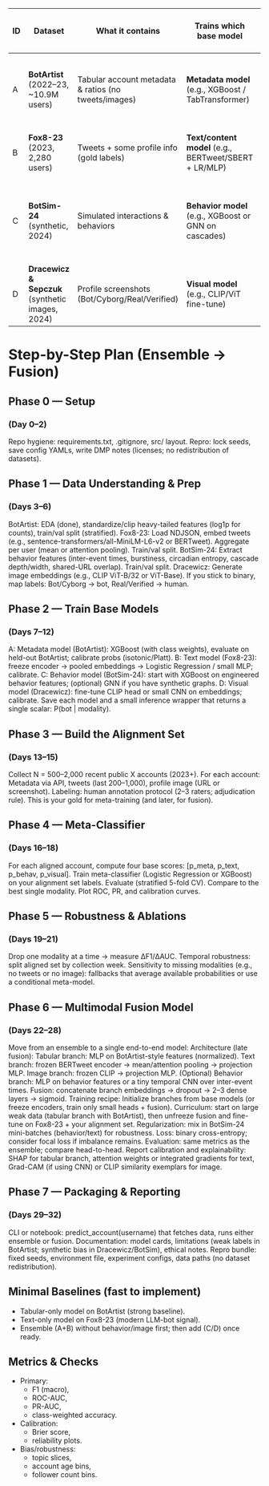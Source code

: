 
| ID | Dataset                                          | What it contains                                     | Trains which base model                                | Input features (examples)                                                                       | Labels used                      | Output to meta-model |                                                            |
| -- | ------------------------------------------------ | ---------------------------------------------------- | ------------------------------------------------------ | ----------------------------------------------------------------------------------------------- | -------------------------------- | -------------------- | ---------------------------------------------------------- |
| A  | **BotArtist** (2022–23, \~10.9M users)           | Tabular account metadata & ratios (no tweets/images) | **Metadata model** (e.g., XGBoost / TabTransformer)    | followers, following, statuses, `*_by_age`, `foll_friends`, entropy, verified/protected         | **Weak** (BotArtist predictions) | \`P(bot              | metadata)\`                                                |
| B  | **Fox8-23** (2023, 2,280 users)                  | Tweets + some profile info (gold labels)             | **Text/content model** (e.g., BERTweet/SBERT + LR/MLP) | tweet embeddings (mean/attention pooled per user), simple metadata                              | **Gold** (human-verified)        | \`P(bot              | tweets)\`                                                  |
| C  | **BotSim-24** (synthetic, 2024)                  | Simulated interactions & behaviors                   | **Behavior model** (e.g., XGBoost or GNN on cascades)  | inter-tweet times, diurnal patterns, reply/retweet ratios, cascade stats, coordination features | **Gold** (by design)             | \`P(bot              | behavior)\`                                                |
| D  | **Dracewicz & Sepczuk** (synthetic images, 2024) | Profile screenshots (Bot/Cyborg/Real/Verified)       | **Visual model** (e.g., CLIP/ViT fine-tune)            | image embeddings of avatar/banner/UI                                                            | **Gold** (by design)             | \`P(bot              | visual)\` (map Cyborg/Verified to human vs bot for binary) |

# Step-by-Step Plan (Ensemble → Fusion)

## Phase 0 — Setup 
### (Day 0–2)
Repo hygiene: requirements.txt, .gitignore, src/ layout.
Repro: lock seeds, save config YAMLs, write DMP notes (licenses; no redistribution of datasets).

## Phase 1 — Data Understanding & Prep 
### (Days 3–6)
BotArtist: EDA (done), standardize/clip heavy-tailed features (log1p for counts), train/val split (stratified).
Fox8-23: Load NDJSON, embed tweets (e.g., sentence-transformers/all-MiniLM-L6-v2 or BERTweet). Aggregate per user (mean or attention pooling). Train/val split.
BotSim-24: Extract behavior features (inter-event times, burstiness, circadian entropy, cascade depth/width, shared-URL overlap). Train/val split.
Dracewicz: Generate image embeddings (e.g., CLIP ViT-B/32 or ViT-Base). If you stick to binary, map labels: Bot/Cyborg → bot, Real/Verified → human.

## Phase 2 — Train Base Models 
### (Days 7–12)
A: Metadata model (BotArtist): XGBoost (with class weights), evaluate on held-out BotArtist; calibrate probs (isotonic/Platt).
B: Text model (Fox8-23): freeze encoder → pooled embeddings → Logistic Regression / small MLP; calibrate.
C: Behavior model (BotSim-24): start with XGBoost on engineered behavior features; (optional) GNN if you have synthetic graphs.
D: Visual model (Dracewicz): fine-tune CLIP head or small CNN on embeddings; calibrate.
Save each model and a small inference wrapper that returns a single scalar: P(bot | modality).

## Phase 3 — Build the Alignment Set 
### (Days 13–15)
Collect N = 500–2,000 recent public X accounts (2023+). For each account:
Metadata via API, tweets (last 200–1,000), profile image (URL or screenshot).
Labeling: human annotation protocol (2–3 raters; adjudication rule). This is your gold for meta-training (and later, for fusion).

## Phase 4 — Meta-Classifier 
### (Days 16–18)
For each aligned account, compute four base scores:
[p_meta, p_text, p_behav, p_visual].
Train meta-classifier (Logistic Regression or XGBoost) on your alignment set labels.
Evaluate (stratified 5-fold CV). Compare to the best single modality. Plot ROC, PR, and calibration curves.

## Phase 5 — Robustness & Ablations 
### (Days 19–21)
Drop one modality at a time → measure ΔF1/ΔAUC.
Temporal robustness: split aligned set by collection week.
Sensitivity to missing modalities (e.g., no tweets or no image): fallbacks that average available probabilities or use a conditional meta-model.

## Phase 6 — Multimodal Fusion Model 
### (Days 22–28)
Move from an ensemble to a single end-to-end model:
Architecture (late fusion):
Tabular branch: MLP on BotArtist-style features (normalized).
Text branch: frozen BERTweet encoder → mean/attention pooling → projection MLP.
Image branch: frozen CLIP → projection MLP.
(Optional) Behavior branch: MLP on behavior features or a tiny temporal CNN over inter-event times.
Fusion: concatenate branch embeddings → dropout → 2–3 dense layers → sigmoid.
Training recipe:
Initialize branches from base models (or freeze encoders, train only small heads + fusion).
Curriculum: start on large weak data (tabular branch with BotArtist), then unfreeze fusion and fine-tune on Fox8-23 + your alignment set.
Regularization: mix in BotSim-24 mini-batches (behavior/text) for robustness.
Loss: binary cross-entropy; consider focal loss if imbalance remains.
Evaluation: same metrics as the ensemble; compare head-to-head. Report calibration and explainability:
SHAP for tabular branch,
attention weights or integrated gradients for text,
Grad-CAM (if using CNN) or CLIP similarity exemplars for image.

## Phase 7 — Packaging & Reporting 
### (Days 29–32)
CLI or notebook: predict_account(username) that fetches data, runs either ensemble or fusion.
Documentation: model cards, limitations (weak labels in BotArtist; synthetic bias in Dracewicz/BotSim), ethical notes.
Repro bundle: fixed seeds, environment file, experiment configs, data paths (no dataset redistribution).

## Minimal Baselines (fast to implement)
- Tabular-only model on BotArtist (strong baseline).
- Text-only model on Fox8-23 (modern LLM-bot signal).
- Ensemble (A+B) without behavior/image first; then add (C/D) once ready.


## Metrics & Checks
- Primary: 
  - F1 (macro), 
  - ROC-AUC, 
  - PR-AUC, 
  - class-weighted accuracy.
- Calibration: 
  - Brier score, 
  - reliability plots.
- Bias/robustness: 
  - topic slices, 
  - account age bins, 
  - follower count bins.